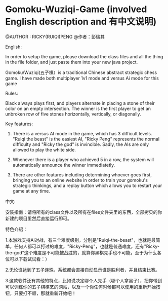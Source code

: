 # Gomoku-Wuziqi-Game (involved English description and 有中文说明)

@AUTHOR : RICKY(RUIQI)PENG @作者：彭瑞其

English:

In order to setup the game, please download the class files and all the thing in the file folder, and just paste them into your new java project. 

Gomoku/Wuziqi(五子棋）is a traditional Chinese abstract strategic chess game. I have made both multiplayer 1v1 mode and versus Ai mode for this game

Rules:

Black always plays first, and players alternate in placing a stone of their color on an empty intersection. The winner is the first player to get an unbroken row of five stones horizontally, vertically, or diagonally.

Key features:

1. There is a versus AI mode in the game, which has 3 difficult levels. "Ruiqi the beast" is the easiest AI, "Ricky Peng" represents the normal difficulty and "Ricky the god" is invincible. Sadly, the AIs are only allowed to play the white side.

2. Whenever there is a player who achieved 5 in a row, the system will automatically announce the winner immediatetly.

3. There are other features including determining whoever goes first, bringing you to an online website in order to train your gomoku's strategic thinkings, and a replay button which allows you to restart your game at any time.

中文:

安装指南：请将所有的class文件以及所有在files文件夹里的东西，全部拷贝的你新建的项目里然后直接运行即可。


特色介绍：

1.本游戏支持Ai对战，有三个难度级别，分别是"Ruiqi-the-beast"，也就是最简单，任何人都可以打过的难度，"Ricky-Peng"，也就是普通难度，还有"Ricky-the-god"这个难度是不可能被战胜的，就算你黑棋先手也不可能，至于为什么各位可以下载试试看：）

2.无论谁达到了五子连珠，系统都会直接自动显示谁是胜利者，并且结束比赛。

3.这款软件还有其他的特点，比如说决定哪个人先手（哪个人拿黑子），把你带到可以训练你的五子棋棋艺的网站，以及一个你任何时候都可以使用的重新开始按钮，只要打不顺，那就重新开始吧！



